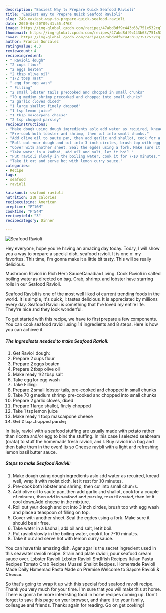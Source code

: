 ```yaml
---
description: "Easiest Way to Prepare Quick Seafood Ravioli"
title: "Easiest Way to Prepare Quick Seafood Ravioli"
slug: 249-easiest-way-to-prepare-quick-seafood-ravioli
date: 2020-06-20T09:41:55.476Z
image: https://img-global.cpcdn.com/recipes/47abd8df9c443b63/751x532cq70/seafood-ravioli-recipe-main-photo.jpg
thumbnail: https://img-global.cpcdn.com/recipes/47abd8df9c443b63/751x532cq70/seafood-ravioli-recipe-main-photo.jpg
cover: https://img-global.cpcdn.com/recipes/47abd8df9c443b63/751x532cq70/seafood-ravioli-recipe-main-photo.jpg
author: Francis Gonzalez
ratingvalue: 4.3
reviewcount: 4
recipeingredient:
- " Ravioli dough"
- "2 cups flour"
- "2 eggs beaten"
- "2 tbsp olive oil"
- "1/2 tbsp salt"
- " egg for egg wash"
- " Filling"
- "2 small lobster tails precooked and chopped in small chunks"
- "70 g medium shrimp precooked and chopped into small chunks"
- "2 garlic cloves diced"
- "1 large shallot finely chopped"
- "1 tsp lemon juice"
- "1 tbsp mascarpone cheese"
- "2 tsp chopped parsley"
recipeinstructions:
- "Make dough using dough ingredients aslo add water as required, knead well, wrap it with moist cloth, let it rest for 30 minutes."
- "Pre-cook both lobster and shrimp, then cut into small chunks."
- "Add olive oil to saute pan, then add garlic and shallot, cook for a couple of minutes, then add in seafood and parsley, toss til coated, then let it cool down.Add cheese in the mixture."
- "Roll out your dough and cut into 3 inch circles, brush top with egg wash and place a teaspoon of filling on top."
- "Cover with another sheet. Seal the egdes using a fork. Make sure it should be air free."
- "Take water in a kadhai, add oil and salt, let it boil."
- "Put ravioli slowly in the boiling water, cook it for 7-10 minutes."
- "Take it out and serve hot with lemon curry sauce."
categories:
- Recipe
tags:
- seafood
- ravioli

katakunci: seafood ravioli 
nutrition: 219 calories
recipecuisine: American
preptime: "PT16M"
cooktime: "PT54M"
recipeyield: "3"
recipecategory: Dinner

---
```



![Seafood Ravioli](https://img-global.cpcdn.com/recipes/47abd8df9c443b63/751x532cq70/seafood-ravioli-recipe-main-photo.jpg)

Hey everyone, hope you're having an amazing day today. Today, I will show you a way to prepare a special dish, seafood ravioli. It is one of my favorites. This time, I'm gonna make it a little bit tasty. This will be really delicious.

Mushroom Ravioli in Rich Herb SauceCanadian Living. Cook Ravioli in salted boiling water as directed on bag. Crab, shrimp, and lobster have starring rolls in our Seafood Ravioli.

Seafood Ravioli is one of the most well liked of current trending foods in the world. It is simple, it's quick, it tastes delicious. It is appreciated by millions every day. Seafood Ravioli is something that I've loved my entire life. They're nice and they look wonderful.


To get started with this recipe, we have to first prepare a few components. You can cook seafood ravioli using 14 ingredients and 8 steps. Here is how you can achieve it.

<!--inarticleads1-->

##### The ingredients needed to make Seafood Ravioli:

1. Get  Ravioli dough:
1. Prepare 2 cups flour
1. Prepare 2 eggs beaten
1. Prepare 2 tbsp olive oil
1. Make ready 1/2 tbsp salt
1. Take  egg for egg wash
1. Take  Filling:
1. Prepare 2 small lobster tails, pre-cooked and chopped in small chunks
1. Take 70 g medium shrimp, pre-cooked and chopped into small chunks
1. Prepare 2 garlic cloves, diced
1. Prepare 1 large shallot, finely chopped
1. Take 1 tsp lemon juice
1. Make ready 1 tbsp mascarpone cheese
1. Get 2 tsp chopped parsley


In Italy, ravioli with a seafood stuffing are usually made with potato rather than ricotta and/or egg to bind the stuffing. In this case I selected seabream (orata) to stuff the homemade fresh ravioli, and I. Buy ravioli in a bag and then bake them in the oven! Its so Cheese ravioli with a light and refreshing lemon basil butter sauce. 

<!--inarticleads2-->

##### Steps to make Seafood Ravioli:

1. Make dough using dough ingredients aslo add water as required, knead well, wrap it with moist cloth, let it rest for 30 minutes.
1. Pre-cook both lobster and shrimp, then cut into small chunks.
1. Add olive oil to saute pan, then add garlic and shallot, cook for a couple of minutes, then add in seafood and parsley, toss til coated, then let it cool down.Add cheese in the mixture.
1. Roll out your dough and cut into 3 inch circles, brush top with egg wash and place a teaspoon of filling on top.
1. Cover with another sheet. Seal the egdes using a fork. Make sure it should be air free.
1. Take water in a kadhai, add oil and salt, let it boil.
1. Put ravioli slowly in the boiling water, cook it for 7-10 minutes.
1. Take it out and serve hot with lemon curry sauce.


You can have this amazing dish. Agar agar is the secret ingredient used in this seawater ravioli recipe. Strain and plate ravioli, pour seafood cream sauce over. Lobster Ravioli Lobster Ravioli Shellfish Recipes Italian Pasta Recipes Tomato Crab Recipes Mussel Shallot Recipes. Homemade Ravioli Made Daily Homemad Pasta Made on Premise Welcome to Sapore Ravioli &amp; Cheese. 

So that's going to wrap it up with this special food seafood ravioli recipe. Thank you very much for your time. I'm sure that you will make this at home. There is gonna be more interesting food in home recipes coming up. Don't forget to save this page on your browser, and share it to your family, colleague and friends. Thanks again for reading. Go on get cooking!
